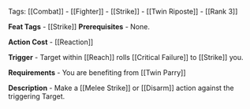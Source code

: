 Tags: [[Combat]] - [[Fighter]] - [[Strike]] - [[Twin Riposte]] - [[Rank 3]]

**Feat Tags** - [[Strike]]
**Prerequisites** - None.

**Action Cost** - [[Reaction]]

**Trigger** - Target within [[Reach]] rolls [[Critical Failure]] to [[Strike]] you.

**Requirements** - You are benefiting from [[Twin Parry]]

**Description** - Make a [[Melee Strike]] or [[Disarm]] action against the triggering Target.